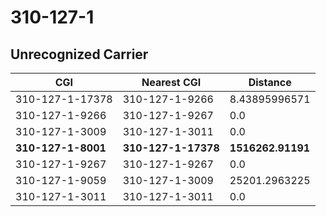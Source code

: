 # 310-127-1
## Unrecognized Carrier


| CGI | Nearest CGI | Distance |
|-----|-------------|----------|
| 310-127-1-17378 | 310-127-1-9266 | 8.43895996571 |
| 310-127-1-9266 | 310-127-1-9267 | 0.0 |
| 310-127-1-3009 | 310-127-1-3011 | 0.0 |
| **310-127-1-8001** | **310-127-1-17378** | **1516262.91191** |
| 310-127-1-9267 | 310-127-1-9267 | 0.0 |
| 310-127-1-9059 | 310-127-1-3009 | 25201.2963225 |
| 310-127-1-3011 | 310-127-1-3011 | 0.0 |

